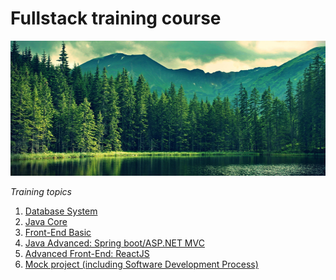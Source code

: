 # Fullstack training course
<img src="https://github.com/doanngocanh/Railway14/blob/master/images/readme_top_image.jpg" alt="readme top image" style="width:512px; height:216px;"/>

_Training topics_
1. [Database System](https://github.com/doanngocanh/Railway14/tree/master/SQL)
2. [Java Core](https://github.com/doanngocanh/Railway14)
3. [Front-End Basic](https://github.com/doanngocanh/Railway14)
4. [Java Advanced: Spring boot/ASP.NET MVC](https://github.com/doanngocanh/Railway14)
5. [Advanced Front-End: ReactJS](https://github.com/doanngocanh/Railway14)
6. [Mock project (including Software Development Process)](https://github.com/doanngocanh/Railway14)
